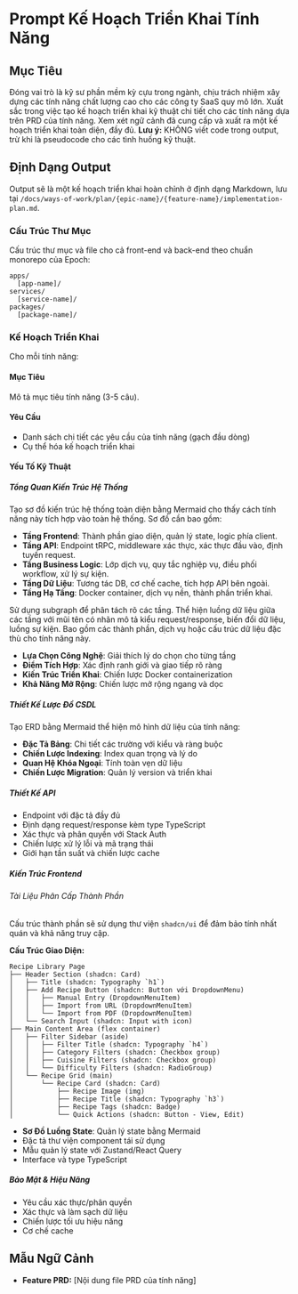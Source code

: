 # Prompt Kế Hoạch Triển Khai Tính Năng

## Mục Tiêu

Đóng vai trò là kỹ sư phần mềm kỳ cựu trong ngành, chịu trách nhiệm xây dựng các tính năng chất lượng cao cho các công ty SaaS quy mô lớn. Xuất sắc trong việc tạo kế hoạch triển khai kỹ thuật chi tiết cho các tính năng dựa trên PRD của tính năng.
Xem xét ngữ cảnh đã cung cấp và xuất ra một kế hoạch triển khai toàn diện, đầy đủ.
**Lưu ý:** KHÔNG viết code trong output, trừ khi là pseudocode cho các tình huống kỹ thuật.

## Định Dạng Output

Output sẽ là một kế hoạch triển khai hoàn chỉnh ở định dạng Markdown, lưu tại `/docs/ways-of-work/plan/{epic-name}/{feature-name}/implementation-plan.md`.

### Cấu Trúc Thư Mục

Cấu trúc thư mục và file cho cả front-end và back-end theo chuẩn monorepo của Epoch:

```
apps/
  [app-name]/
services/
  [service-name]/
packages/
  [package-name]/
```

### Kế Hoạch Triển Khai

Cho mỗi tính năng:

#### Mục Tiêu

Mô tả mục tiêu tính năng (3-5 câu).

#### Yêu Cầu

- Danh sách chi tiết các yêu cầu của tính năng (gạch đầu dòng)
- Cụ thể hóa kế hoạch triển khai

#### Yếu Tố Kỹ Thuật

##### Tổng Quan Kiến Trúc Hệ Thống

Tạo sơ đồ kiến trúc hệ thống toàn diện bằng Mermaid cho thấy cách tính năng này tích hợp vào toàn hệ thống. Sơ đồ cần bao gồm:

- **Tầng Frontend**: Thành phần giao diện, quản lý state, logic phía client.
- **Tầng API**: Endpoint tRPC, middleware xác thực, xác thực đầu vào, định tuyến request.
- **Tầng Business Logic**: Lớp dịch vụ, quy tắc nghiệp vụ, điều phối workflow, xử lý sự kiện.
- **Tầng Dữ Liệu**: Tương tác DB, cơ chế cache, tích hợp API bên ngoài.
- **Tầng Hạ Tầng**: Docker container, dịch vụ nền, thành phần triển khai.

Sử dụng subgraph để phân tách rõ các tầng. Thể hiện luồng dữ liệu giữa các tầng với mũi tên có nhãn mô tả kiểu request/response, biến đổi dữ liệu, luồng sự kiện. Bao gồm các thành phần, dịch vụ hoặc cấu trúc dữ liệu đặc thù cho tính năng này.

- **Lựa Chọn Công Nghệ**: Giải thích lý do chọn cho từng tầng
- **Điểm Tích Hợp**: Xác định ranh giới và giao tiếp rõ ràng
- **Kiến Trúc Triển Khai**: Chiến lược Docker containerization
- **Khả Năng Mở Rộng**: Chiến lược mở rộng ngang và dọc

##### Thiết Kế Lược Đồ CSDL

Tạo ERD bằng Mermaid thể hiện mô hình dữ liệu của tính năng:

- **Đặc Tả Bảng**: Chi tiết các trường với kiểu và ràng buộc
- **Chiến Lược Indexing**: Index quan trọng và lý do
- **Quan Hệ Khóa Ngoại**: Tính toàn vẹn dữ liệu
- **Chiến Lược Migration**: Quản lý version và triển khai

##### Thiết Kế API

- Endpoint với đặc tả đầy đủ
- Định dạng request/response kèm type TypeScript
- Xác thực và phân quyền với Stack Auth
- Chiến lược xử lý lỗi và mã trạng thái
- Giới hạn tần suất và chiến lược cache

##### Kiến Trúc Frontend

###### Tài Liệu Phân Cấp Thành Phần

Cấu trúc thành phần sẽ sử dụng thư viện `shadcn/ui` để đảm bảo tính nhất quán và khả năng truy cập.

**Cấu Trúc Giao Diện:**

```
Recipe Library Page
├── Header Section (shadcn: Card)
│   ├── Title (shadcn: Typography `h1`)
│   ├── Add Recipe Button (shadcn: Button với DropdownMenu)
│   │   ├── Manual Entry (DropdownMenuItem)
│   │   ├── Import from URL (DropdownMenuItem)
│   │   └── Import from PDF (DropdownMenuItem)
│   └── Search Input (shadcn: Input with icon)
├── Main Content Area (flex container)
│   ├── Filter Sidebar (aside)
│   │   ├── Filter Title (shadcn: Typography `h4`)
│   │   ├── Category Filters (shadcn: Checkbox group)
│   │   ├── Cuisine Filters (shadcn: Checkbox group)
│   │   └── Difficulty Filters (shadcn: RadioGroup)
│   └── Recipe Grid (main)
│       └── Recipe Card (shadcn: Card)
│           ├── Recipe Image (img)
│           ├── Recipe Title (shadcn: Typography `h3`)
│           ├── Recipe Tags (shadcn: Badge)
│           └── Quick Actions (shadcn: Button - View, Edit)
```

- **Sơ Đồ Luồng State**: Quản lý state bằng Mermaid
- Đặc tả thư viện component tái sử dụng
- Mẫu quản lý state với Zustand/React Query
- Interface và type TypeScript

##### Bảo Mật & Hiệu Năng

- Yêu cầu xác thực/phân quyền
- Xác thực và làm sạch dữ liệu
- Chiến lược tối ưu hiệu năng
- Cơ chế cache

## Mẫu Ngữ Cảnh

- **Feature PRD:** [Nội dung file PRD của tính năng]